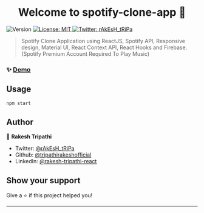 <h1 align="center">Welcome to spotify-clone-app 👋</h1>
<p>
  <img alt="Version" src="https://img.shields.io/badge/version-0.1.0-blue.svg?cacheSeconds=2592000" />
  <a href="#" target="_blank">
    <img alt="License: MIT" src="https://img.shields.io/badge/License-MIT-yellow.svg" />
  </a>
  <a href="https://twitter.com/rAkEsH_tRiPa" target="_blank">
    <img alt="Twitter: rAkEsH_tRiPa" src="https://img.shields.io/twitter/follow/rAkEsH_tRiPa.svg?style=social" />
  </a>
</p>

> Spotify Clone Application using ReactJS, Spotify API, Responsive design, Material UI, React Context API, React Hooks and Firebase.(Spotify Premium Account Required To Play Music)

### ✨ [Demo](https://spotify-clone-ecff4.web.app)

## Usage

```sh
npm start
```

## Author

👤 **Rakesh Tripathi**

- Twitter: [@rAkEsH_tRiPa](https://twitter.com/rAkEsH_tRiPa)
- Github: [@tripathirakeshofficial](https://github.com/tripathirakeshofficial)
- LinkedIn: [@rakesh-tripathi-react](https://linkedin.com/in/rakesh-tripathi-react)

## Show your support

Give a ⭐️ if this project helped you!

---

